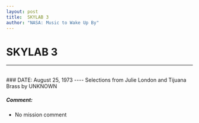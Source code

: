 ```yaml
---
layout: post
title:  SKYLAB 3
author: "NASA: Music to Wake Up By"
---
```


# SKYLAB 3
----
<br/>
### DATE: August 25, 1973
----
Selections from Julie London and Tijuana Brass by UNKNOWN

##### Comment:
* No mission comment
